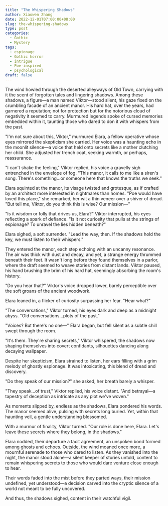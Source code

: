 ```yaml
---
title: "The Whispering Shadows"
author: Xiaowen Zhang
date: 2022-12-01T07:00:00+08:00
slug: the-whispering-shadows
type: post
categories:
  - Gothic
  - Mystery
tags:
  - espionage
  - Gothic horror
  - intrigue
  - Poe-inspired
  - psychological
draft: false
---
```


The wind howled through the deserted alleyways of Old Town, carrying with it the scent of forgotten tales and lingering shadows. Among these shadows, a figure—a man named Viktor—stood silent, his gaze fixed on the crumbling facade of an ancient manor. His hard hat, over the years, had garnered a reputation; not for protection but for the notorious cloud of negativity it seemed to carry. Murmured legends spoke of cursed memories embedded within it, taunting those who dared to don it with whispers from the past.

"I'm not sure about this, Viktor," murmured Elara, a fellow operative whose eyes mirrored the skepticism she carried. Her voice was a haunting echo in the moonlit silence—a voice that held onto secrets like a mother clutching her child. She adjusted her trench coat, seeking warmth, or perhaps, reassurance.

"I can't shake the feeling," Viktor replied, his voice a gravelly sigh entrenched in the envelope of fog. "This manor, it calls to me like a siren's song. There's something...or someone here that knows the truths we seek."

Elara squinted at the manor, its visage twisted and grotesque, as if crafted by an architect more interested in nightmares than homes. "Poe would have loved this place," she remarked, her wit a thin veneer over a shiver of dread. "But tell me, Viktor, do you think this is wise? Our mission—"

"Is it wisdom or folly that drives us, Elara?" Viktor interrupted, his eyes reflecting a spark of defiance. "Is it not curiosity that pulls at the strings of espionage? To unravel the lies hidden beneath?"

Elara sighed, a soft surrender. "Lead the way, then. If the shadows hold the key, we must listen to their whispers."

They entered the manor, each step echoing with an uncanny resonance. The air was thick with dust and decay, and yet, a strange energy thrummed beneath their feet. It wasn't long before they found themselves in a parlor, where the draft seemed to weave stories from distant lands. Viktor paused, his hand brushing the brim of his hard hat, seemingly absorbing the room's history.

"Do you hear that?" Viktor's voice dropped lower, barely perceptible over the soft groans of the ancient woodwork.

Elara leaned in, a flicker of curiosity surpassing her fear. "Hear what?"

"The conversations," Viktor turned, his eyes dark and deep as a midnight abyss. "Old conversations...plots of the past."

"Voices? But there's no one—" Elara began, but fell silent as a subtle chill swept through the room.

"It's them. They're sharing secrets," Viktor whispered, the shadows now shaping themselves into covert confidants, silhouettes dancing along decaying wallpaper. 

Despite her skepticism, Elara strained to listen, her ears filling with a grim melody of ghostly espionage. It was intoxicating, this blend of dread and discovery.

"Do they speak of our mission?" she asked, her breath barely a whisper.

"They speak...of trust," Viktor replied, his voice distant. "And betrayal—a tapestry of deception as intricate as any plot we've woven."

As moments slipped by, endless as the shadows, Elara pondered his words. The manor seemed alive, pulsing with secrets long buried. Yet, within that haunting veil, a gentle understanding blossomed.

With a murmur of finality, Viktor turned. "Our role is done here, Elara. Let's leave these secrets where they belong, in the shadows."

Elara nodded, their departure a tacit agreement, an unspoken bond formed among ghosts and echoes. Outside, the wind moaned once more, a mournful serenade to those who dared to listen. As they vanished into the night, the manor stood alone—a silent keeper of stories untold, content to remain whispering secrets to those who would dare venture close enough to hear.

Their words faded into the mist before they parted ways, their mission undefined, yet understood—a decision carved into the cryptic silence of a world not meant to be fully uncovered.

And thus, the shadows sighed, content in their watchful vigil.